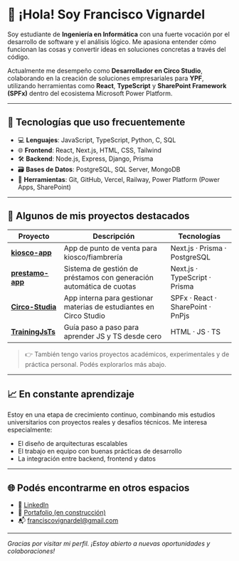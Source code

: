 # 👋 ¡Hola! Soy Francisco Vignardel

Soy estudiante de **Ingeniería en Informática** con una fuerte vocación por el desarrollo de software y el análisis lógico. Me apasiona entender cómo funcionan las cosas y convertir ideas en soluciones concretas a través del código.

Actualmente me desempeño como **Desarrollador en Circo Studio**, colaborando en la creación de soluciones empresariales para **YPF**, utilizando herramientas como **React**, **TypeScript** y **SharePoint Framework (SPFx)** dentro del ecosistema Microsoft Power Platform.

---

## 🧠 Tecnologías que uso frecuentemente

- 💻 **Lenguajes**: JavaScript, TypeScript, Python, C, SQL
- 🌐 **Frontend**: React, Next.js, HTML, CSS, Tailwind
- 🛠️ **Backend**: Node.js, Express, Django, Prisma
- 🗃️ **Bases de Datos**: PostgreSQL, SQL Server, MongoDB
- 🧩 **Herramientas**: Git, GitHub, Vercel, Railway, Power Platform (Power Apps, SharePoint)

---

## 🚀 Algunos de mis proyectos destacados

| Proyecto | Descripción | Tecnologías |
|---------|-------------|-------------|
| **[kiosco-app](https://github.com/franvigna/kiosco-app)** | App de punto de venta para kiosco/fiambrería | Next.js · Prisma · PostgreSQL |
| **[prestamo-app](https://github.com/franvigna/prestamo-app)** | Sistema de gestión de préstamos con generación automática de cuotas | Next.js · TypeScript · Prisma |
| **[Circo-Studia](https://github.com/franvigna/Circo-Studia)** | App interna para gestionar materias de estudiantes en Circo Studio | SPFx · React · SharePoint · PnPjs |
| **[TrainingJsTs](https://github.com/franvigna/TrainingJsTs)** | Guía paso a paso para aprender JS y TS desde cero | HTML · JS · TS |

> 👉 También tengo varios proyectos académicos, experimentales y de práctica personal. Podés explorarlos más abajo.

---

## 📈 En constante aprendizaje

Estoy en una etapa de crecimiento continuo, combinando mis estudios universitarios con proyectos reales y desafíos técnicos. Me interesa especialmente:

- El diseño de arquitecturas escalables
- El trabajo en equipo con buenas prácticas de desarrollo
- La integración entre backend, frontend y datos

---

## 🌐 Podés encontrarme en otros espacios

- 💼 [LinkedIn](https://www.linkedin.com/in/franciscovignardel/)
- 🔎 [Portafolio (en construcción)](https://github.com/franvigna)
- 📬 franciscovignardel@gmail.com

---

_Gracias por visitar mi perfil. ¡Estoy abierto a nuevas oportunidades y colaboraciones!_

